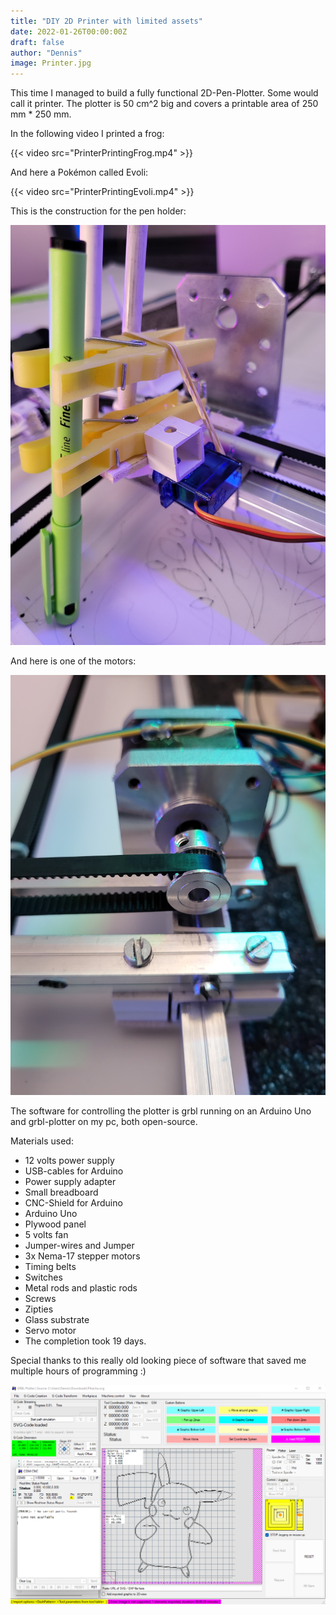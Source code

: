```yaml
---
title: "DIY 2D Printer with limited assets"
date: 2022-01-26T00:00:00Z
draft: false
author: "Dennis"
image: Printer.jpg
---
```


This time I managed to build a fully functional 2D-Pen-Plotter. Some would call it printer. The plotter is 50 cm^2 big and covers a printable area of 250 mm \* 250 mm.

In the following video I printed a frog:

{{< video src="PrinterPrintingFrog.mp4" >}}

And here a Pokémon called Evoli:

{{< video src="PrinterPrintingEvoli.mp4" >}}

This is the construction for the pen holder:

![Pen Holder](PenHolder.jpg)

And here is one of the motors:

![Motor](Motor.jpg)

The software for controlling the plotter is grbl running on an Arduino Uno and grbl-plotter on my pc, both open-source.

Materials used:

- 12 volts power supply
- USB-cables for Arduino
- Power supply adapter
- Small breadboard
- CNC-Shield for Arduino
- Arduino Uno
- Plywood panel
- 5 volts fan
- Jumper-wires and Jumper
- 3x Nema-17 stepper motors
- Timing belts
- Switches
- Metal rods and plastic rods
- Screws
- Zipties
- Glass substrate
- Servo motor
- The completion took 19 days.

Special thanks to this really old looking piece of software that saved me multiple hours of programming :)

![grbl-plotter](GRBL-Plotter.png)
